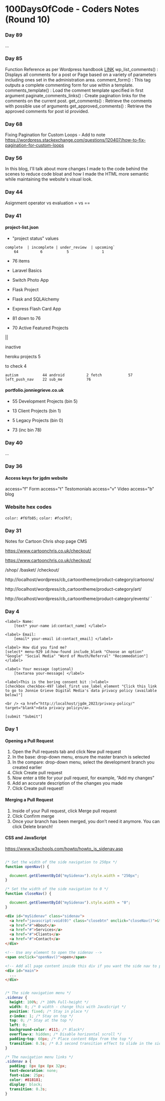 # 100DaysOfCode - Coders Notes (Round 10)

### Day 89

...

### Day 85

Function Reference  as per Wordpress handbook [LINK](https://developer.wordpress.org/themes/template-files-section/partial-and-miscellaneous-template-files/comment-template/#template-header)
wp_list_comments() : Displays all comments for a post or Page based on a variety of parameters including ones set in the administration area.
comment_form() : This tag outputs a complete commenting form for use within a template.
comments_template() : Load the comment template specified in first argument
paginate_comments_links() : Create pagination links for the comments on the current post.
get_comments() : Retrieve the comments with possible use of arguments
get_approved_comments() : Retrieve the approved comments for post id provided.


### Day 68

Fixing Pagination for Custom Loops - Add to note
https://wordpress.stackexchange.com/questions/120407/how-to-fix-pagination-for-custom-loops

### Day 56

In this blog, I'll talk about more changes I made to the code behind the scenes to reduce code bloat and how I made the HTML more semantic while maintaining the website's visual look.

### Day 44

Asignment operator vs evaluation  = vs == 

### Day 41

#### project-list.json

 + "project status"  values


```
complete  | incomplete | under_review  | upcoming`
    64	     	6	     	5	         	1		
```

+ 76 items


 + Laravel Basics
 + Switch Photo App
 + Flask Project
 + Flask and SQLAlchemy
 + Express Flash Card App

+ 81 down to 76

+ 70 Active Featured Projects 

||


inactive

heroku projects 5


to check 4

`
autism		     44
android   	     2
fetch		     57
left_push_nav    22
sub_me		     76
`

#### portfolio.jonniegrieve.co.uk


+ 55 Development Projects (bin 5)
+ 13 Client Projects (bin 1)
+ 5 Legacy Projects (bin 0)

+ 73 (inc bin 78)






### Day 40

...

### Day 36


#### Access keys for jgdm website 


access="f"  Form
access="t" Testomonials
access="v" Video
access="b" blog

### Website hex codes



```color: #f6fb85;```
```color: #fce76f;```


### Day 31

Notes for Cartoon Chris shop page  CMS



https://www.cartoonchris.co.uk/checkout/

https://www.cartoonchris.co.uk/checkout/


/shop/
/basket/
/checkout/



http://localhost/wordpress/cb_cartoontheme/product-category/cartoons/


http://localhost/wordpress/cb_cartoontheme/product-category/art/

http://localhost/wordpress/cb_cartoontheme/product-category/events/
`



### Day 4

```
<label> Name:
    [text* your-name id:contact_name] </label>

<label> Email:
    [email* your-email id:contact_email] </label>

<label> How did you find me?
[select* menu-929 id:how-found include_blank "Choose an option" "Google" "Social Media" "Word of Mouth/Referral" "Recommedation"]</label>

<label> Your message (optional)
    [textarea your-message] </label>

<label>This is the boring consent bit :)<label>
[checkbox checkbox-497 label_first use_label_element "Click this link to go to Jonnie Grieve Digital Media's data privacy policy (available below)"]

<br /> <a href="http://localhost/jgdm_2023/privacy-policy/" target="blank">data privacy policy</a>.

[submit "Submit"]
```


### Day 1




#### Opening a Pull Request

1. Open the Pull requests tab and click New pull request
2. In the base: drop-down menu, ensure the master branch is selected
3. In the compare: drop-down menu, select the development branch you created earlier
4. Click Create pull request
5. Now enter a title for your pull request, for example, “Add my changes”
6. Add an accurate description of the changes you made
7. Click Create pull request!

#### Merging a Pull Request

1. Inside of your Pull request, click Merge pull request
2. Click Confirm merge
3. Once your branch has been merged, you don’t need it anymore. You can click Delete branch!

#### CSS and JavaScript

https://www.w3schools.com/howto/howto_js_sidenav.asp


```javascript

/* Set the width of the side navigation to 250px */
function openNav() {

  document.getElementById("mySidenav").style.width = "250px";
}

/* Set the width of the side navigation to 0 */
function closeNav() {

  document.getElementById("mySidenav").style.width = "0";
}

```

```html
<div id="mySidenav" class="sidenav">
  <a href="javascript:void(0)" class="closebtn" onclick="closeNav()">&times;</a>
  <a href="#">About</a>
  <a href="#">Services</a>
  <a href="#">Clients</a>
  <a href="#">Contact</a>
</div>

<!-- Use any element to open the sidenav -->
<span onclick="openNav()">open</span>

<!-- Add all page content inside this div if you want the side nav to push page content to the right (not used if you only want the sidenav to sit on top of the page -->
<div id="main">
  ...
</div>
```


```css

/* The side navigation menu */
.sidenav {
  height: 100%; /* 100% Full-height */
  width: 0; /* 0 width - change this with JavaScript */
  position: fixed; /* Stay in place */
  z-index: 1; /* Stay on top */
  top: 0; /* Stay at the top */
  left: 0;
  background-color: #111; /* Black*/
  overflow-x: hidden; /* Disable horizontal scroll */
  padding-top: 60px; /* Place content 60px from the top */
  transition: 0.5s; /* 0.5 second transition effect to slide in the sidenav */
}

/* The navigation menu links */
.sidenav a {
  padding: 8px 8px 8px 32px;
  text-decoration: none;
  font-size: 25px;
  color: #818181;
  display: block;
  transition: 0.3s;
}
